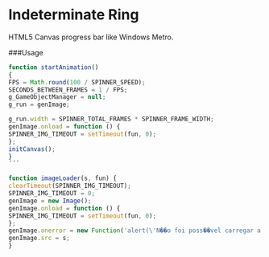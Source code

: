 Indeterminate Ring
================================

HTML5 Canvas progress bar like Windows Metro.


###Usage

```javascript
function startAnimation() 
{
FPS = Math.round(100 / SPINNER_SPEED);
SECONDS_BETWEEN_FRAMES = 1 / FPS;
g_GameObjectManager = null;
g_run = genImage;

g_run.width = SPINNER_TOTAL_FRAMES * SPINNER_FRAME_WIDTH;
genImage.onload = function () {
SPINNER_IMG_TIMEOUT = setTimeout(fun, 0);
};
initCanvas();
}
´´´

function imageLoader(s, fun) {
clearTimeout(SPINNER_IMG_TIMEOUT);
SPINNER_IMG_TIMEOUT = 0;
genImage = new Image();
genImage.onload = function () {
SPINNER_IMG_TIMEOUT = setTimeout(fun, 0);
};
genImage.onerror = new Function('alert(\'N��o foi poss��vel carregar a imagem. :(\')');
genImage.src = s;
}
